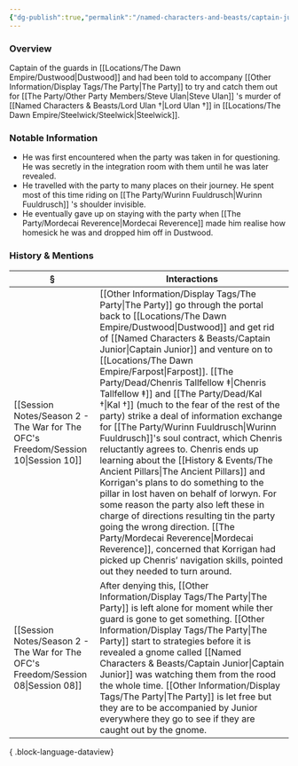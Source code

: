 ```yaml
---
{"dg-publish":true,"permalink":"/named-characters-and-beasts/captain-junior/","tags":["NPC"],"updated":"2025-08-11T11:53:31.964+01:00"}
---
```



### Overview
Captain of the guards in [[Locations/The Dawn Empire/Dustwood\|Dustwood]] and had been told to accompany [[Other Information/Display Tags/The Party\|The Party]] to try and catch them out for [[The Party/Other Party Members/Steve Ulan\|Steve Ulan]] 's murder of [[Named Characters & Beasts/Lord Ulan †\|Lord Ulan †]] in [[Locations/The Dawn Empire/Steelwick/Steelwick\|Steelwick]].

### Notable Information 
- He was first encountered when the party was taken in for questioning. He was secretly in the integration room with them until he was later revealed.
- He travelled with the party to many places on their journey. He spent most of this time riding on [[The Party/Wurinn Fuuldrusch\|Wurinn Fuuldrusch]] 's shoulder invisible.
- He eventually gave up on staying with the party when [[The Party/Mordecai Reverence\|Mordecai Reverence]] made him realise how homesick he was and dropped him off in Dustwood.

### History & Mentions
| §                                                                                    | Interactions                                                                                                                                                                                                                                                                                                                                                                                                                                                                                                                                                                                                                                                                                                                               |
| ------------------------------------------------------------------------------------ | ------------------------------------------------------------------------------------------------------------------------------------------------------------------------------------------------------------------------------------------------------------------------------------------------------------------------------------------------------------------------------------------------------------------------------------------------------------------------------------------------------------------------------------------------------------------------------------------------------------------------------------------------------------------------------------------------------------------------------------------ |
| [[Session Notes/Season 2 - The War for The OFC's Freedom/Session 10\|Session 10]] | [[Other Information/Display Tags/The Party\|The Party]] go through the portal back to [[Locations/The Dawn Empire/Dustwood\|Dustwood]] and get rid of [[Named Characters & Beasts/Captain Junior\|Captain Junior]] and venture on to [[Locations/The Dawn Empire/Farpost\|Farpost]]. [[The Party/Dead/Chenris Tallfellow ‡\|Chenris Tallfellow ‡]] and [[The Party/Dead/Kal †\|Kal †]] (much to the fear of the rest of the party) strike a deal of information exchange for [[The Party/Wurinn Fuuldrusch\|Wurinn Fuuldrusch]]'s soul contract, which Chenris reluctantly agrees to. Chenris ends up learning about the [[History & Events/The Ancient Pillars\|The Ancient Pillars]] and Korrigan's plans to do something to the pillar in lost haven on behalf of lorwyn. For some reason the party also left these in charge of directions resulting tin the party going the wrong direction. [[The Party/Mordecai Reverence\|Mordecai Reverence]], concerned that Korrigan had picked up Chenris’ navigation skills, pointed out they needed to turn around. |
| [[Session Notes/Season 2 - The War for The OFC's Freedom/Session 08\|Session 08]] | After denying this, [[Other Information/Display Tags/The Party\|The Party]] is left alone for moment while ther guard is gone to get something. [[Other Information/Display Tags/The Party\|The Party]] start to strategies before it is revealed a gnome called [[Named Characters & Beasts/Captain Junior\|Captain Junior]] was watching them from the rood the whole time. [[Other Information/Display Tags/The Party\|The Party]] is let free but they are to be accompanied by Junior everywhere they go to see if they are caught out by the gnome.                                                                                                                                                                                                                                                                                                                                                          |

{ .block-language-dataview}